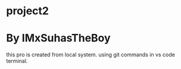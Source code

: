 # project2

# By IMxSuhasTheBoy

this pro is created from local system.
using git commands in vs code terminal.
